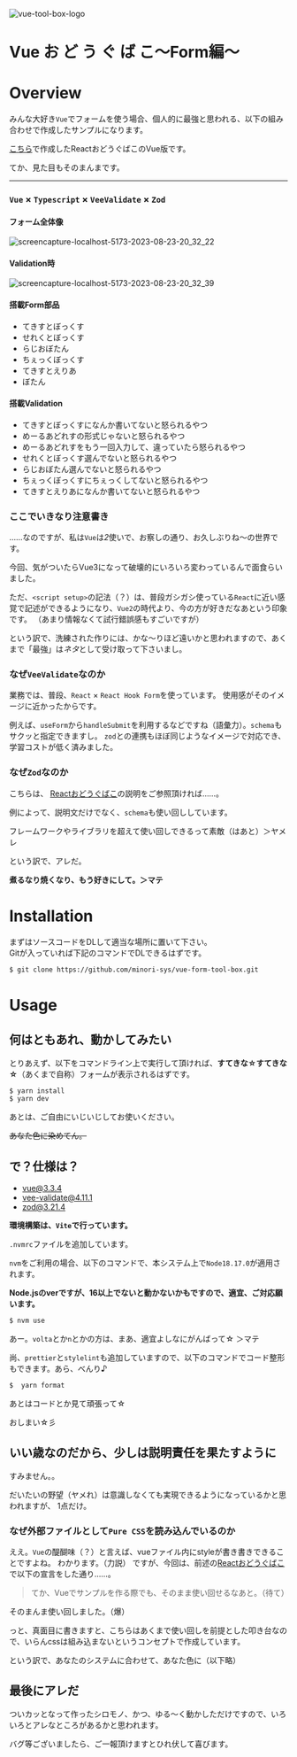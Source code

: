![vue-tool-box-logo](https://github.com/minori-sys/vue-form-tool-box/assets/31578760/1cf3371c-b60a-4403-b2c1-0ecc54820c20)

# Vue お ど う ぐ ば こ〜Form編〜

# Overview

みんな大好き`Vue`でフォームを使う場合、個人的に最強と思われる、以下の組み合わせで作成したサンプルになります。

 [こちら](https://github.com/minori-sys/react-form-tool-box)で作成したReactおどうぐばこのVue版です。

てか、見た目もそのまんまです。

---

### `Vue` × `Typescript` × `VeeValidate` × `Zod`

#### フォーム全体像

![screencapture-localhost-5173-2023-08-23-20_32_22](https://github.com/minori-sys/vue-form-tool-box/assets/31578760/873d8445-6e3b-4948-8771-dcbd85e70c42)


#### Validation時

![screencapture-localhost-5173-2023-08-23-20_32_39](https://github.com/minori-sys/vue-form-tool-box/assets/31578760/e0277049-ef0a-40d9-b749-3d0f2787ee90)

#### 搭載Form部品

- てきすとぼっくす
- せれくとぼっくす
- らじおぼたん
- ちぇっくぼっくす
- てきすとえりあ
- ぼたん

#### 搭載Validation

- てきすとぼっくすになんか書いてないと怒られるやつ
- めーるあどれすの形式じゃないと怒られるやつ
- めーるあどれすをもう一回入力して、違っていたら怒られるやつ
- せれくとぼっくす選んでないと怒られるやつ
- らじおぼたん選んでないと怒られるやつ
- ちぇっくぼっくすにちぇっくしてないと怒られるやつ
- てきすとえりあになんか書いてないと怒られるやつ


### ここでいきなり注意書き

……なのですが、私は`Vue`は*2*使いで、お察しの通り、お久しぶりね〜の世界です。

今回、気がついたらVue3になって破壊的にいろいろ変わっているんで面食らいました。

ただ、`<script setup>`の記法（？）は、普段ガシガシ使っている`React`に近い感覚で記述ができるようになり、`Vue2`の時代より、今の方が好きだなあという印象です。
（あまり情報なくて試行錯誤感もすごいですが）

という訳で、洗練された作りには、かな〜りほど遠いかと思われますので、あくまで「最強」は*ネタ*として受け取って下さいまし。

### なぜ`VeeValidate`なのか

業務では、普段、`React` × `React Hook Form`を使っています。
使用感がそのイメージに近かったからです。

例えば、`useForm`から`handleSubmit`を利用するなどですね（語彙力）。`schema`もサクッと指定できますし。
`zod`との連携もほぼ同じようなイメージで対応でき、学習コストが低く済みました。

### なぜ`Zod`なのか
こちらは、 [Reactおどうぐばこ](https://github.com/minori-sys/react-form-tool-box)の説明をご参照頂ければ……。

例によって、説明文だけでなく、`schema`も使い回ししています。

フレームワークやライブラリを超えて使い回しできるって素敵（はあと）＞ヤメレ

という訳で、アレだ。

**煮るなり焼くなり、もう好きにして。＞マテ**

# Installation

まずはソースコードをDLして適当な場所に置いて下さい。  
Gitが入っていれば下記のコマンドでDLできるはずです。

```bash
$ git clone https://github.com/minori-sys/vue-form-tool-box.git
```

# Usage

## 何はともあれ、動かしてみたい

とりあえず、以下をコマンドライン上で実行して頂ければ、**すてきな☆すてきな☆**（あくまで自称）フォームが表示されるはずです。

```bash
$ yarn install
$ yarn dev
```

あとは、ご自由にいじいじしてお使いください。

~~あなた色に染めてん。~~

## で？仕様は？

- vue@3.3.4
- vee-validate@4.11.1
- zod@3.21.4

**環境構築は、`Vite`で行っています。**

`.nvmrc`ファイルを追加しています。

`nvm`をご利用の場合、以下のコマンドで、本システム上で`Node18.17.0`が適用されます。

**Node.jsのverですが、16以上でないと動かないかもですので、適宜、ご対応願います。**

```bash
$ nvm use
```

あー。`volta`とか`n`とかの方は、まあ、適宜よしなにがんばって☆ ＞マテ

尚、`prettier`と`stylelint`も追加していますので、以下のコマンドでコード整形もできます。あら、べんり♪

```bash
$  yarn format
```

あとはコードとか見て頑張って☆

おしまい☆彡

## いい歳なのだから、少しは説明責任を果たすように

すみません。。

だいたいの野望（ヤメれ）は意識しなくても実現できるようになっているかと思われますが、
1点だけ。

### なぜ外部ファイルとして`Pure CSS`を読み込んでいるのか

ええ。`Vue`の醍醐味（？）と言えば、vueファイル内にstyleが書き書きできることですよね。
わかります。（力説）
ですが、今回は、前述の[Reactおどうぐばこ](https://github.com/minori-sys/react-form-tool-box)で以下の宣言をした通り……。

> てか、Vueでサンプルを作る際でも、そのまま使い回せるなあと。（待て）

そのまんま使い回しました。（爆）

っと、真面目に書きますと、こちらはあくまで使い回しを前提とした叩き台なので、いらんcssは組み込まないというコンセプトで作成しています。

という訳で、あなたのシステムに合わせて、あなた色に（以下略）

## 最後にアレだ

ついカッとなって作ったシロモノ、かつ、ゆる～く動かしただけですので、いろいろとアレなところがあるかと思われます。

バグ等ございましたら、ご一報頂けますとひれ伏して喜びます。
